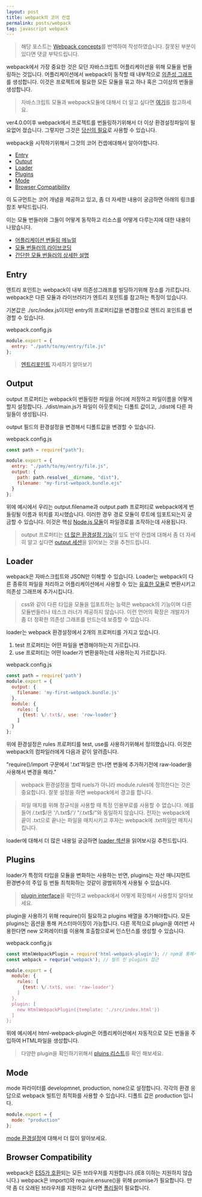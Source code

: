 ```yaml
---
layout: post
title: webpack의 코어 컨셉
permalink: posts/webpack
tag: javascript webpack
---
```


> 해당 포스트는 [Webpack concepts](https://webpack.js.org/concepts/)를 번역하여 작성하였습니다. 잘못된 부분이 있다면 댓글 부탁드립니다.

webpack에서 가장 중요한 것은 모던 자바스크립트 어플리케이션을 위해 모듈을 번들링하는 것입니다. 어플리케이션에서 webpack이 동작할 때 내부적으로 [의존성 그래프](https://webpack.js.org/concepts/dependency-graph/)를 생성합니다. 이것은 프로젝트에 필요한 모든 모듈을 묶고 하나 혹은 그이상의 번들을 생성합니다.

> 자바스크립트 모듈과 webpack모듈에 대해서 더 알고 싶다면 [여기](https://webpack.js.org/concepts/modules/)를 참고하세요.

ver4.0.0이후 webpack에서 프로젝트를 번들링하기위해서 더 이상 환경설정파일이 필요없어 졌습니다. 그렇지만 그것은 [당신의 필요](https://webpack.js.org/configuration/)로 사용할 수 있습니다.

webpack을 시작하기위해서 그것의 코어 컨셉에대해서 알아야합니다.

- [Entry](#Entry)
- [Output](#Output)
- [Loader](#Loader)
- [Plugins](#Plugins)
- [Mode](#Mode)
- [Browser Compatibility](#BrowserCompatibility)

이 도규먼트는 코어 개념을 제공하고 있고, 좀 더 자세한 내용이 궁금하면 아래의 링크를 참조 부탁드립니다.

이는 모듈 번들러와 그들이 어떻게 동작하고 리소스를 어떻게 다루는지에 대한 내용이 나왔습니다.

- [어플리케이션 번들링 메뉴얼](https://www.youtube.com/watch?v=UNMkLHzofQI)
- [모듈 번들러의 라이브코딩](https://www.youtube.com/watch?v=Gc9-7PBqOC8)
- [간단한 모듈 번들러의 상세한 설명](https://github.com/ronami/minipack)

<a name="Entry"></a>

## Entry

엔트리 포인트는 webpack이 내부 의존성그래프를 빌딩하기위해 장소를 가르킵니다. webpack은 다른 모듈과 라이브러리가 엔트리 포인트를 참고하는 특징이 있습니다.

기본값은 ./src/index.js이지만 entry의 프로퍼티값을 변경함으로 엔트리 포인트를 변경할 수 있습니다.

webpack.config.js

```javascript
module.export = {
  entry: "./path/to/my/entry/file.js"
};
```

> [엔트리포인트](https://webpack.js.org/concepts/entry-points/) 자세하기 알아보기

<a name="Output"></a>

## Output

output 프로퍼티는 webpack이 번들링한 파일을 어디에 저장하고 파일이름을 어떻게할지 설정합니다. ./dist/main.js가 파일이 아웃풋되는 디폴트 값이고, ./dist에 다른 파일들이 생성됩니다.

output 필드의 환경설정을 변경해서 디폴트값을 변경할 수 있습니다.

webpack.config.js

```javascript
const path = require("path");

module.export = {
  entry: "./path/to/my/entry/file.js",
  output: {
    path: path.resolve(__dirname, "dist"),
    filename: "my-first-webpack.bundle.ejs"
  }
};
```

위에 예시에서 우리는 output.filename과 output.path 프로퍼티로 webpack에게 번들링될 이름과 위치를 지시했습니다. 이러한 경우 경로 모듈이 루트에 임포트되는지 궁금할 수 있습니다. 이것은 핵심 [Node.js 모듈](https://nodejs.org/api/modules.html)이 파일경로를 조작하는데 사용됩니다.

> output 프로퍼티는 [더 많은 환경설정 기능](https://webpack.js.org/configuration/output/)이 있도 만약 컨셉에 대해서 좀 더 자세히 알고 싶다면 [output 세션](https://webpack.js.org/concepts/output/)을 읽어보는 것을 추천드립니다.

<a name="Loader"></a>

## Loader

webpack은 자바스크립트와 JSON만 이해할 수 있습니다. Loader는 webpack이 다른 종류의 파일을 처리하고 어플리케이션에서 사용할 수 있는 [유효한 모듈](https://webpack.js.org/concepts/modules/)로 변환시키고 의존성 그래프에 추가시킵니다.

> css와 같이 다른 타입을 모듈을 입포트하는 능력은 webpack의 기능이며 다른 모듈번들러나 테스크 러너가 제공하지 않습니다. 이런 언어의 확장은 개발자가 좀 더 정확한 의존성 그래프를 만드는데 보증할 수 있습니다.

loader는 webpack 환경설정에서 2개의 프로퍼티를 가지고 있습니다.

1. test 프로퍼티는 어떤 파일을 변경해야하는지 가르킵니다.
2. use 프로퍼티는 어떤 loader가 변환을하는데 사용하는지 가르킵니다.

webpack.config.js

```javascript
const path = require('path')
module.export = {
  output: {
    filename: 'my-first-webpack.bundle.js'
  },
  module: {
    rules: [
      {test: \/.txt$/, use: 'row-loader'}
    ]
  }
};
```

위에 환경설정은 rules 프로퍼티를 test, use를 사용하기위해서 정의했습니다. 이것은 webpack의 컴파일러에게 다음과 같이 알려줍니다.

"require()/import 구문에서 '.txt'파일은 만나면 번들에 추가하기전에 raw-loader을 사용해서 변경을 해라."

> webpack 환경설정을 할때 ruels가 아니라 module.rules에 정의한다는 것은 중요합니다. 잘못 설정을 하면 webpack에서 경고를 합니다.

> 파일 매치를 위해 정규식을 사용할 때 특정 인용부로를 사용할 수 없습니다. 예를 들어 \/.txt$/은 '/\.txt$/'/ "/\.txt\$/"와 동일하지 않습니다. 전자는 webpack에 끝이 .txt으로 끝나는 파일을 매치시키고 후자는 webpack에 .txt파일만 매치시킵니다.

loader에 대해서 더 많은 내용일 궁금하면 [loader 섹션](https://webpack.js.org/concepts/loaders/)을 읽어보시길 추천드립니다.

<a name="Plugins"></a>

## Plugins

loader가 특정의 타입을 모듈을 변화하는 사용하는 반면, plugins는 자산 매니지먼트 환경변수의 주입 등 번들 최척화하는 것같이 광범위하게 사용될 수 있습니다.

> [plugin interface](https://webpack.js.org/api/plugins/)을 확인하고 webpack에서 어떻게 확장해서 사용할지 알아보세요.

plugin을 사용하기 위해 require()이 필요하고 plugins 배열을 추가해야합니다. 모든 plugins는 옵션을 통해 커스터마이징이 가능합니다. 다른 목적으로 plugin을 여러번 사용한다면 new 오퍼레이터를 이용해 호출함으로써 인스턴스를 생성할 수 있습니다.

webpack.config.js

```javascript
const HtmlWebpackPlugin = require('html-webpack-plugin'); // npm을 통해서 설치 필요
const webpack = requrie('webpack'); // 빌트 인 plugins 접근

module.export = {
  module: {
    rules: [
      {test: \/.txt$, use: 'raw-loader'}
    ]
  },
  plugin: [
    new HtmlWebpackPlugin({template: './src/index.html'})
  ]
};
```

위에 예시에서 html-webpack-plugin은 어플리케이션에서 자동적으로 모든 번들을 주입하여 HTML파일을 생성합니다.

> 다양한 plugin을 확인하기위해서 [pluins 리스트](https://webpack.js.org/plugins/)를 확인 해보세요.

<a name="Mode"></a>

## Mode

mode 파라미터를 developmnet, production, none으로 설정합니다. 각각의 환경 응답으로 webpack 빌트인 최적화를 사용할 수 있습니다. 디폴트 값은 production 입니다.

```javascript
module.export = {
  mode: "production"
};
```

[mode 환경설정](https://webpack.js.org/configuration/mode/)에 대해서 더 많이 알아보세요.

<a name="BrowserCompatibility"></a>

## Browser Compatibility

webpack은 [ES5가 호환](https://kangax.github.io/compat-table/es5/)되는 모든 브라우저를 지원합니다.(IE8 이하는 지원하지 않습니다.) webpack은 import()와 require.ensure()을 위해 promise가 필요합니다. 만약 좀 더 오래된 브라우저를 지원하고 싶다면 [폴리필](https://webpack.js.org/guides/shimming/)이 필요합니다.
